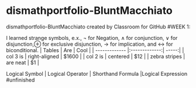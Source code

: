 # dismathportfolio-BluntMacchiato
dismathportfolio-BluntMacchiato created by Classroom for GitHub
#WEEK 1:

I learned strange symbols, e.x., ¬ for Negation, ∧ for conjunction, ∨ for disjunction,⊕ for exclusive disjunction, → for implication, and ↔ for biconditional.
| Tables        | Are           | Cool  |
| ------------- |:-------------:| -----:|
| col 3 is      | right-aligned | $1600 |
| col 2 is      | centered      |   $12 |
| zebra stripes | are neat      |    $1 |


Logical Symbol |	Logical Operator |	Shorthand	Formula |Logical Expression
#unfinished 
